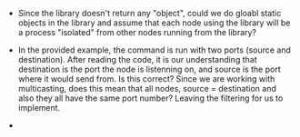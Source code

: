 - Since the library doesn't return any "object", could we do gloabl static objects in the library and assume that each node using the library will be a process "isolated" from other nodes running from the library? 

- In the provided example, the command is run with two ports (source and destination). After reading the code, it is our understanding that destination is the port the node is listenning on, and source is the port where it would send from. Is this correct? Since we are working with multicasting, does this mean that all nodes, source = destination and also they all have the same port number? Leaving the filtering for us to implement. 

- 